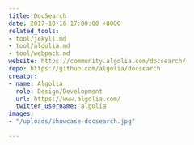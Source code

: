 ```yaml
---
title: DocSearch
date: 2017-10-16 17:00:00 +0000
related_tools:
- tool/jekyll.md
- tool/algolia.md
- tool/webpack.md
website: https://community.algolia.com/docsearch/
repo: https://github.com/algolia/docsearch
creator:
- name: Algolia
  role: Design/Development
  url: https://www.algolia.com/
  twitter_username: algolia
images:
- "/uploads/showcase-docsearch.jpg"

---
```

